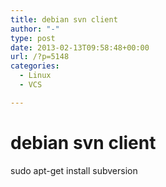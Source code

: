 ```yaml
---
title: debian svn client
author: "-"
type: post
date: 2013-02-13T09:58:48+00:00
url: /?p=5148
categories:
  - Linux
  - VCS

---
```

# debian svn client
sudo apt-get install subversion